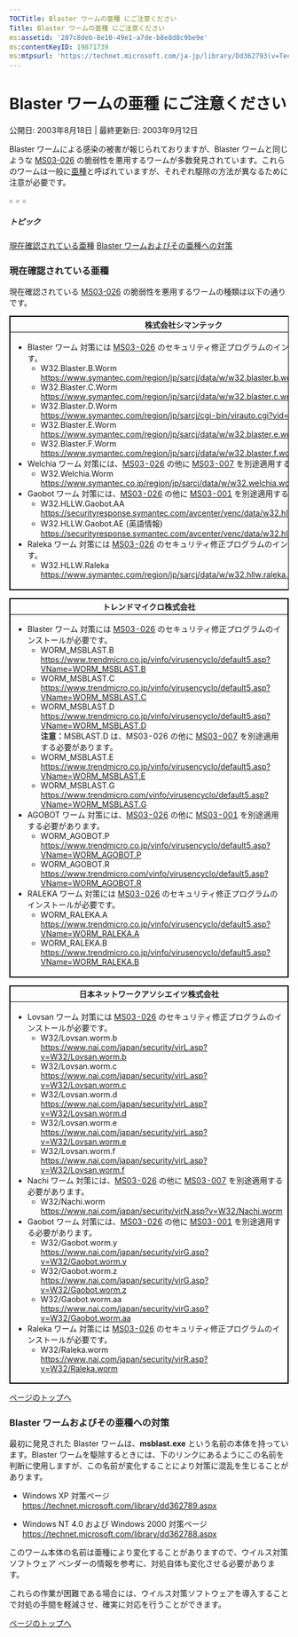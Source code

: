 ```yaml
---
TOCTitle: Blaster ワームの亜種 にご注意ください
Title: Blaster ワームの亜種 にご注意ください
ms:assetid: '207c8deb-8e10-49e1-a7de-b8e8d8c9be9e'
ms:contentKeyID: 19871739
ms:mtpsurl: 'https://technet.microsoft.com/ja-jp/library/Dd362793(v=TechNet.10)'
---
```


Blaster ワームの亜種 にご注意ください
=====================================

公開日: 2003年8月18日 | 最終更新日: 2003年9月12日

Blaster ワームによる感染の被害が報じられておりますが、Blaster ワームと同じような [MS03-026](https://www.microsoft.com/japan/technet/security/bulletin/ms03-026.mspx) の脆弱性を悪用するワームが多数発見されています。これらのワームは一般に[亜種](https://technet.microsoft.com/ja-jp/library/207c8deb-8e10-49e1-a7de-b8e8d8c9be9e(v=TechNet.10))と呼ばれていますが、それぞれ駆除の方法が異なるために注意が必要です。

![](images/Dd362793.3squares(ja-jp,TechNet.10).gif)

##### トピック

[](#ebaa)[現在確認されている亜種](#ebaa)
[](#eaaa)[Blaster ワームおよびその亜種への対策](#eaaa)

### 現在確認されている亜種

現在確認されている [MS03-026](https://www.microsoft.com/japan/technet/security/bulletin/ms03-026.mspx) の脆弱性を悪用するワームの種類は以下の通りです。

 
<table style="border:1px solid black;">
<colgroup>
<col width="100%" />
</colgroup>
<thead>
<tr class="header">
<th style="border:1px solid black;" >株式会社シマンテック</th>
</tr>
</thead>
<tbody>
<tr class="odd">
<td style="border:1px solid black;"><ul>
<li>Blaster ワーム
対策には <a href="https://www.microsoft.com/japan/technet/security/bulletin/ms03-026.mspx">MS03-026</a> のセキュリティ修正プログラムのインストールが必要です。
<ul>
<li>W32.Blaster.B.Worm<br />
<a href="https://www.symantec.com/region/jp/sarcj/data/w/w32.blaster.b.worm.html" class="uri">https://www.symantec.com/region/jp/sarcj/data/w/w32.blaster.b.worm.html</a></li>
<li>W32.Blaster.C.Worm<br />
<a href="https://www.symantec.com/region/jp/sarcj/data/w/w32.blaster.c.worm.html" class="uri">https://www.symantec.com/region/jp/sarcj/data/w/w32.blaster.c.worm.html</a></li>
<li>W32.Blaster.D.Worm<br />
<a href="https://www.symantec.com/region/jp/sarcj/cgi-bin/virauto.cgi?vid=36528" class="uri">https://www.symantec.com/region/jp/sarcj/cgi-bin/virauto.cgi?vid=36528</a></li>
<li>W32.Blaster.E.Worm<br />
<a href="https://www.symantec.com/region/jp/sarcj/data/w/w32.blaster.e.worm.html" class="uri">https://www.symantec.com/region/jp/sarcj/data/w/w32.blaster.e.worm.html</a></li>
<li>W32.Blaster.F.Worm<br />
<a href="https://www.symantec.com/region/jp/sarcj/data/w/w32.blaster.f.worm.html" class="uri">https://www.symantec.com/region/jp/sarcj/data/w/w32.blaster.f.worm.html</a></li>
</ul></li>
<li>Welchia ワーム
対策には、<a href="https://www.microsoft.com/japan/technet/security/bulletin/ms03-026.mspx">MS03-026</a> の他に <a href="https://www.microsoft.com/japan/technet/security/bulletin/ms03-007.mspx">MS03-007</a> を別途適用する必要があります。
<ul>
<li>W32.Welchia.Worm<br />
<a href="https://www.symantec.co.jp/region/jp/sarcj/data/w/w32.welchia.worm.html" class="uri">https://www.symantec.co.jp/region/jp/sarcj/data/w/w32.welchia.worm.html</a></li>
</ul></li>
<li>Gaobot ワーム
対策には、<a href="https://www.microsoft.com/japan/technet/security/bulletin/ms03-026.mspx">MS03-026</a> の他に <a href="https://www.microsoft.com/japan/technet/security/bulletin/ms03-001.mspx">MS03-001</a> を別途適用する必要があります。
<ul>
<li>W32.HLLW.Gaobot.AA<br />
<a href="https://www.symantec.com/region/jp/sarcj/data/w/w32.hllw.gaobot.aa.html">https://securityresponse.symantec.com/avcenter/venc/data/w32.hllw.gaobot.aa.html</a></li>
<li>W32.HLLW.Gaobot.AE (英語情報)<br />
<a href="https://securityresponse.symantec.com/avcenter/venc/data/w32.hllw.gaobot.ae.html" class="uri">https://securityresponse.symantec.com/avcenter/venc/data/w32.hllw.gaobot.ae.html</a></li>
</ul></li>
<li>Raleka ワーム
対策には <a href="https://www.microsoft.com/japan/technet/security/bulletin/ms03-026.mspx">MS03-026</a> のセキュリティ修正プログラムのインストールが必要です。
<ul>
<li>W32.HLLW.Raleka<br />
<a href="https://www.symantec.com/region/jp/sarcj/data/w/w32.hllw.raleka.html" class="uri">https://www.symantec.com/region/jp/sarcj/data/w/w32.hllw.raleka.html</a></li>
</ul></li>
</ul></td>
</tr>
</tbody>
</table>
 

 
<table style="border:1px solid black;">
<colgroup>
<col width="100%" />
</colgroup>
<thead>
<tr class="header">
<th style="border:1px solid black;" >トレンドマイクロ株式会社</th>
</tr>
</thead>
<tbody>
<tr class="odd">
<td style="border:1px solid black;"><ul>
<li>Blaster ワーム
対策には <a href="https://www.microsoft.com/japan/technet/security/bulletin/ms03-026.mspx">MS03-026</a> のセキュリティ修正プログラムのインストールが必要です。
<ul>
<li>WORM_MSBLAST.B<br />
<a href="https://www.trendmicro.co.jp/vinfo/virusencyclo/default5.asp?vname=worm_msblast.b">https://www.trendmicro.co.jp/vinfo/virusencyclo/default5.asp?VName=WORM_MSBLAST.B</a></li>
<li>WORM_MSBLAST.C<br />
<a href="https://www.trendmicro.co.jp/vinfo/virusencyclo/default5.asp?vname=worm_msblast.c">https://www.trendmicro.co.jp/vinfo/virusencyclo/default5.asp?VName=WORM_MSBLAST.C</a></li>
<li>WORM_MSBLAST.D<br />
<a href="https://www.trendmicro.co.jp/vinfo/virusencyclo/default5.asp?vname=worm_msblast.d">https://www.trendmicro.co.jp/vinfo/virusencyclo/default5.asp?VName=WORM_MSBLAST.D</a><br />
<strong>注意：</strong>MSBLAST.D は、MS03-026 の他に <a href="https://www.microsoft.com/japan/technet/security/bulletin/ms03-007.mspx">MS03-007</a> を別途適用する必要があります。</li>
<li>WORM_MSBLAST.E<br />
<a href="https://www.trendmicro.co.jp/vinfo/virusencyclo/default5.asp?vname=worm_msblast.e">https://www.trendmicro.co.jp/vinfo/virusencyclo/default5.asp?VName=WORM_MSBLAST.E</a></li>
<li>WORM_MSBLAST.G<br />
<a href="https://www.trendmicro.com/vinfo/virusencyclo/default5.asp?vname=worm_msblast.g">https://www.trendmicro.com/vinfo/virusencyclo/default5.asp?VName=WORM_MSBLAST.G</a></li>
</ul></li>
<li>AGOBOT ワーム
対策には、<a href="https://www.microsoft.com/japan/technet/security/bulletin/ms03-026.mspx">MS03-026</a> の他に <a href="https://www.microsoft.com/japan/technet/security/bulletin/ms03-001.mspx">MS03-001</a> を別途適用する必要があります。
<ul>
<li>WORM_AGOBOT.P<br />
<a href="https://www.trendmicro.co.jp/vinfo/virusencyclo/default5.asp?vname=worm_agobot.p">https://www.trendmicro.co.jp/vinfo/virusencyclo/default5.asp?VName=WORM_AGOBOT.P</a></li>
<li>WORM_AGOBOT.R<br />
<a href="https://www.trendmicro.com/vinfo/virusencyclo/default5.asp?vname=worm_agobot.r">https://www.trendmicro.com/vinfo/virusencyclo/default5.asp?VName=WORM_AGOBOT.R</a></li>
</ul></li>
<li>RALEKA ワーム
対策には <a href="https://www.microsoft.com/japan/technet/security/bulletin/ms03-026.mspx">MS03-026</a> のセキュリティ修正プログラムのインストールが必要です。
<ul>
<li>WORM_RALEKA.A<br />
<a href="https://www.trendmicro.co.jp/vinfo/virusencyclo/default5.asp?vname=worm_raleka.a">https://www.trendmicro.co.jp/vinfo/virusencyclo/default5.asp?VName=WORM_RALEKA.A</a></li>
<li>WORM_RALEKA.B<br />
<a href="https://www.trendmicro.co.jp/vinfo/virusencyclo/default5.asp?vname=worm_raleka.b">https://www.trendmicro.co.jp/vinfo/virusencyclo/default5.asp?VName=WORM_RALEKA.B</a></li>
</ul></li>
</ul></td>
</tr>
</tbody>
</table>
 

 
<table style="border:1px solid black;">
<colgroup>
<col width="100%" />
</colgroup>
<thead>
<tr class="header">
<th style="border:1px solid black;" >日本ネットワークアソシエイツ株式会社</th>
</tr>
</thead>
<tbody>
<tr class="odd">
<td style="border:1px solid black;"><ul>
<li>Lovsan ワーム
対策には <a href="https://www.microsoft.com/japan/technet/security/bulletin/ms03-026.mspx">MS03-026</a> のセキュリティ修正プログラムのインストールが必要です。
<ul>
<li>W32/Lovsan.worm.b<br />
<a href="https://www.nai.com/japan/security/virl.asp?v=w32/lovsan.worm.b">https://www.nai.com/japan/security/virL.asp?v=W32/Lovsan.worm.b</a></li>
<li>W32/Lovsan.worm.c<br />
<a href="https://www.nai.com/japan/security/virl.asp?v=w32/lovsan.worm.c">https://www.nai.com/japan/security/virL.asp?v=W32/Lovsan.worm.c</a></li>
<li>W32/Lovsan.worm.d<br />
<a href="https://www.nai.com/japan/security/virl.asp?v=w32/lovsan.worm.d">https://www.nai.com/japan/security/virL.asp?v=W32/Lovsan.worm.d</a></li>
<li>W32/Lovsan.worm.e<br />
<a href="https://www.nai.com/japan/security/virl.asp?v=w32/lovsan.worm.e">https://www.nai.com/japan/security/virL.asp?v=W32/Lovsan.worm.e</a></li>
<li>W32/Lovsan.worm.f<br />
<a href="https://www.nai.com/japan/security/virl.asp?v=w32/lovsan.worm.f">https://www.nai.com/japan/security/virL.asp?v=W32/Lovsan.worm.f</a></li>
</ul></li>
<li>Nachi ワーム
対策には、<a href="https://www.microsoft.com/japan/technet/security/bulletin/ms03-026.mspx">MS03-026</a> の他に <a href="https://www.microsoft.com/japan/technet/security/bulletin/ms03-007.mspx">MS03-007</a> を別途適用する必要があります。
<ul>
<li>W32/Nachi.worm<br />
<a href="https://www.nai.com/japan/security/virn.asp?v=w32/nachi.worm">https://www.nai.com/japan/security/virN.asp?v=W32/Nachi.worm</a></li>
</ul></li>
<li>Gaobot ワーム
対策には、<a href="https://www.microsoft.com/japan/technet/security/bulletin/ms03-026.mspx">MS03-026</a> の他に <a href="https://www.microsoft.com/japan/technet/security/bulletin/ms03-001.mspx">MS03-001</a> を別途適用する必要があります。
<ul>
<li>W32/Gaobot.worm.y<br />
<a href="https://www.nai.com/japan/security/virg.asp?v=w32/gaobot.worm.y">https://www.nai.com/japan/security/virG.asp?v=W32/Gaobot.worm.y</a></li>
<li>W32/Gaobot.worm.z<br />
<a href="https://www.nai.com/japan/security/virg.asp?v=w32/gaobot.worm.z">https://www.nai.com/japan/security/virG.asp?v=W32/Gaobot.worm.z</a></li>
<li>W32/Gaobot.worm.aa<br />
<a href="https://www.nai.com/japan/security/virg.asp?v=w32/gaobot.worm.aa">https://www.nai.com/japan/security/virG.asp?v=W32/Gaobot.worm.aa</a></li>
</ul></li>
<li>Raleka ワーム
対策には <a href="https://www.microsoft.com/japan/technet/security/bulletin/ms03-026.mspx">MS03-026</a> のセキュリティ修正プログラムのインストールが必要です。
<ul>
<li>W32/Raleka.worm<br />
<a href="https://www.nai.com/japan/security/virr.asp?v=w32/raleka.worm">https://www.nai.com/japan/security/virR.asp?v=W32/Raleka.worm</a></li>
</ul></li>
</ul></td>
</tr>
</tbody>
</table>
 

[](#mainsection)[ページのトップへ](#mainsection)

### Blaster ワームおよびその亜種への対策

最初に発見された Blaster ワームは、**msblast.exe** という名前の本体を持っています。Blaster ワームを駆除するときには、下のリンクにあるようにこの名前を判断に使用しますが、この名前が変化することにより対策に混乱を生じることがあります。

-   Windows XP 対策ページ  
    <https://technet.microsoft.com/library/dd362789.aspx>

-   Windows NT 4.0 および Windows 2000 対策ページ  
    <https://technet.microsoft.com/library/dd362788.aspx>

このワーム本体の名前は亜種により変化することがありますので、ウイルス対策ソフトウェア ベンダーの情報を参考に、対処自体も変化させる必要があります。

これらの作業が困難である場合には、ウイルス対策ソフトウェアを導入することで対処の手間を軽減させ、確実に対応を行うことができます。

[](#mainsection)[ページのトップへ](#mainsection)
